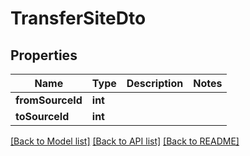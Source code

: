 # TransferSiteDto

## Properties
Name | Type | Description | Notes
------------ | ------------- | ------------- | -------------
**fromSourceId** | **int** |  | 
**toSourceId** | **int** |  | 

[[Back to Model list]](../README.md#documentation-for-models) [[Back to API list]](../README.md#documentation-for-api-endpoints) [[Back to README]](../README.md)


